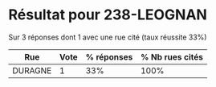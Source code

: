 # Résultat pour 238-LEOGNAN

Sur 3 réponses dont 1 avec une rue cité (taux réussite 33%)

| Rue | Vote | % réponses | % Nb rues cités|
|-----|------|------------|----------------|
| DURAGNE | 1 | 33% | 100%|
